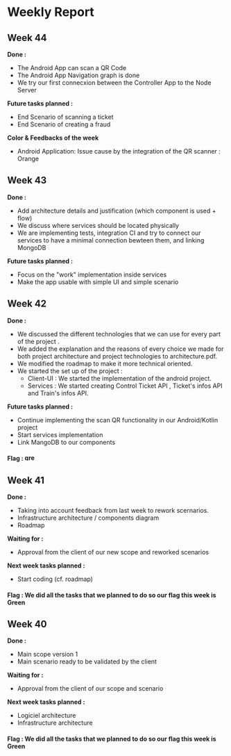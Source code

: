 # Weekly  Report

## Week 44
**Done :**
- The Android App can scan a QR Code 
- The Android App Navigation graph is done 
- We try our first connecxion between the Controller App to the Node Server

**Future tasks planned :**
- End Scenario of scanning a ticket
- End Scenario of creating a fraud

**Color & Feedbacks of the week**
- Android Application: Issue cause by the integration of the QR scanner : Orange

## Week 43
**Done :**
- Add architecture details and justification (which component is used + flow)
- We discuss where services should be located physically
- We are implementing tests, integration CI and try to connect our services to have a minimal connection bewteen them, and linking MongoDB

 **Future tasks planned :**
 - Focus on the "work" implementation inside services
 - Make the app usable with simple UI and simple scenario

## Week 42
**Done :**
 - We discussed the different technologies that we can use for every part of the project .
 - We added the explanation and the reasons of every choice we made for both project architecture and project technologies to architecture.pdf. 
 - We modified the roadmap to make it more technical oriented.
 - We started the set up of the project : 
     * Client-UI : We started the implementation of the android project. 
     * Services : We started creating Control Ticket API , Ticket's infos API and Train's infos API. 

 **Future tasks planned :**
 - Continue implementing the scan QR functionality in our Android/Kotlin project
 - Start services implementation
 - Link MangoDB to our components
 
 
 #### Flag : <img alt="green" src="https://upload.wikimedia.org/wikipedia/commons/d/de/Color-Green.JPG" width="25" height="15"/>

## Week 41
**Done :**
 - Taking into account feedback from last week to rework scernarios.
 - Infrastructure architecture / components diagram
 - Roadmap
 
 **Waiting for :**
 - Approval from the client of our new scope and reworked scenarios

 **Next week tasks planned :**
 - Start coding (cf. roadmap)
 
 #### Flag : We did all the tasks that we planned to do so our flag this week is Green
## Week 40
**Done :**
 - Main scope version 1
 - Main scenario ready to be validated by the client
 
 **Waiting for :**
 - Approval from the client of our scope and scenario

 **Next week tasks planned :**
 - Logiciel architecture
 - Infrastructure architecture
 
 #### Flag : We did all the tasks that we planned to do so our flag this week is Green

